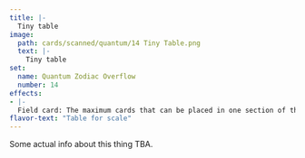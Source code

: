 ```yaml
---
title: |-
  Tiny table
image: 
  path: cards/scanned/quantum/14 Tiny Table.png
  text: |-
    Tiny table
set:
  name: Quantum Zodiac Overflow
  number: 14
effects: 
- |-
  Field card: The maximum cards that can be placed in one section of the field is 3.
flavor-text: "Table for scale"
---
```

Some actual info about this thing TBA.
